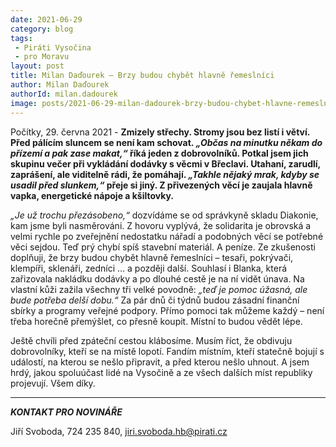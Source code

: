 ```yaml
---
date: 2021-06-29
category: blog
tags:
 - Piráti Vysočina
 - pro Moravu
layout: post
title: Milan Daďourek – Brzy budou chybět hlavně řemeslníci
author: Milan Daďourek
authorId: milan.dadourek
image: posts/2021-06-29-milan-dadourek-brzy-budou-chybet-hlavne-remeslnici.png
---
```


Počítky, 29. června 2021 - **Zmizely střechy. Stromy jsou bez listí i větví. Před pálícím sluncem se není kam schovat. *„Občas na minutku někam do přízemí a pak zase makat,“* říká jeden z dobrovolníků. Potkal jsem jich skupinu večer při vykládání dodávky s věcmi v Břeclavi. Utahaní, zarudlí, zaprášení, ale viditelně rádi, že pomáhají. *„Takhle nějaký mrak, kdyby se usadil před slunkem,“* přeje si jiný. Z přivezených věcí je zaujala hlavně vapka, energetické nápoje a kšiltovky.**

*„Je už trochu přezásobeno,“* dozvídáme se od správkyně skladu Diakonie, kam jsme byli nasměrováni. Z hovoru vyplývá, že solidarita je obrovská a velmi rychle po zveřejnění nedostatku nářadí a podobných věcí se potřebné věci sejdou. Teď prý chybí spíš stavební materiál. A peníze. Ze zkušenosti doplňuji, že brzy budou chybět hlavně řemeslníci – tesaři, pokrývači, klempíři, sklenáři, zedníci … a později další. Souhlasí i Blanka, která zařizovala nakládku dodávky a po dlouhé cestě je na ní vidět únava. Na vlastní kůži zažila všechny tři velké povodně: *„teď je pomoc úžasná, ale bude potřeba delší dobu.“* Za pár dnů či týdnů budou zásadní finanční sbírky a programy veřejné podpory. Přímo pomoci tak můžeme každý – není třeba horečně přemýšlet, co přesně koupit. Místní to budou vědět lépe.

Ještě chvíli před zpáteční cestou klábosíme. Musím říct, že obdivuju dobrovolníky, kteří se na místě lopotí. Fandím místním, kteří statečně bojují s událostí, na kterou se nešlo připravit, a před kterou nešlo uhnout. A jsem hrdý, jakou spoluúčast lidé na Vysočině a ze všech dalších míst republiky projevují. Všem díky.

---

***KONTAKT PRO NOVINÁŘE*** 

Jiří Svoboda, 724 235 840, <jiri.svoboda.hb@pirati.cz>
